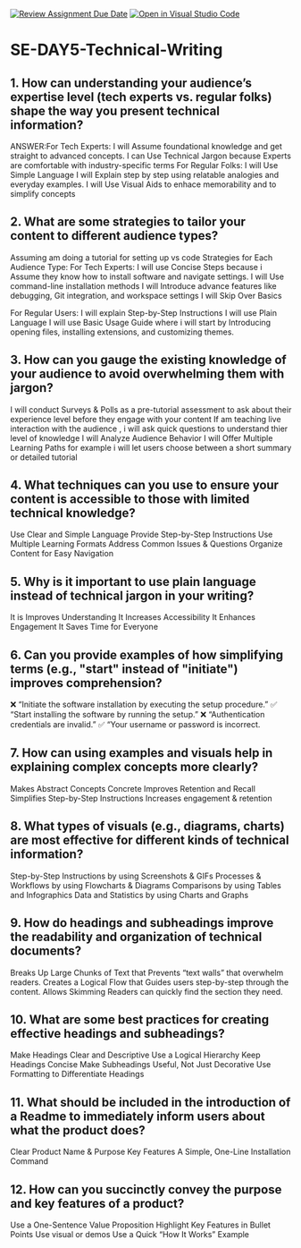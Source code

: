 [![Review Assignment Due Date](https://classroom.github.com/assets/deadline-readme-button-22041afd0340ce965d47ae6ef1cefeee28c7c493a6346c4f15d667ab976d596c.svg)](https://classroom.github.com/a/zsAR-pyY)
[![Open in Visual Studio Code](https://classroom.github.com/assets/open-in-vscode-2e0aaae1b6195c2367325f4f02e2d04e9abb55f0b24a779b69b11b9e10269abc.svg)](https://classroom.github.com/online_ide?assignment_repo_id=18480783&assignment_repo_type=AssignmentRepo)
# SE-DAY5-Technical-Writing
## 1. How can understanding your audience’s expertise level (tech experts vs. regular folks) shape the way you present technical information?
ANSWER:For Tech Experts:
 I will Assume foundational knowledge and get straight to advanced concepts.
 I can Use Technical Jargon because Experts are comfortable with industry-specific terms
For Regular Folks:
I will Use Simple Language
I will Explain step by step using relatable analogies and everyday examples.
I will Use Visual Aids to enhace memorability and to simplify concepts


## 2. What are some strategies to tailor your content to different audience types?
Assuming am doing a tutorial for setting up vs code 
Strategies for Each Audience Type:
For Tech Experts:
 I will use Concise Steps because i Assume they know how to install software and 
 navigate settings.
 I will Use command-line installation methods 
 I will Introduce advance features like debugging, Git integration, and workspace 
 settings
 I will Skip Over Basics
 
For Regular Users:
 I will explain Step-by-Step Instructions
 I will use Plain Language 
 I will use  Basic Usage Guide where i will start by Introducing opening files, installing extensions, and customizing themes.
 
## 3. How can you gauge the existing knowledge of your audience to avoid overwhelming them with jargon?
I will conduct Surveys & Polls as a pre-tutorial assessment to ask about their experience level before they engage with your content
If am teaching live interaction with the audience , i will ask quick questions to understand thier level of knowledge 
I will Analyze Audience Behavior
I will Offer Multiple Learning Paths for example i will let users choose between a short summary or detailed tutorial 
## 4. What techniques can you use to ensure your content is accessible to those with limited technical knowledge?
Use Clear and Simple Language
Provide Step-by-Step Instructions
Use Multiple Learning Formats
Address Common Issues & Questions
Organize Content for Easy Navigation

## 5. Why is it important to use plain language instead of technical jargon in your writing?
  It is Improves Understanding
  It Increases Accessibility
  It Enhances Engagement
  It Saves Time for Everyone
## 6. Can you provide examples of how simplifying terms (e.g., "start" instead of "initiate") improves comprehension?
❌ “Initiate the software installation by executing the setup procedure.”
✅ “Start installing the software by running the setup.”
❌ “Authentication credentials are invalid.”
✅ “Your username or password is incorrect.
## 7. How can using examples and visuals help in explaining complex concepts more clearly?
Makes Abstract Concepts Concrete
Improves Retention and Recall
Simplifies Step-by-Step Instructions
Increases engagement & retention
## 8. What types of visuals (e.g., diagrams, charts) are most effective for different kinds of technical information?
Step-by-Step Instructions by using Screenshots & GIFs
Processes & Workflows by using Flowcharts & Diagrams
Comparisons by using Tables and Infographics
Data and Statistics by using Charts and Graphs
## 9. How do headings and subheadings improve the readability and organization of technical documents?
Breaks Up Large Chunks of Text that Prevents “text walls” that overwhelm readers.
Creates a Logical Flow that Guides users step-by-step through the content.
Allows Skimming Readers can quickly find the section they need.
## 10. What are some best practices for creating effective headings and subheadings?
Make Headings Clear and Descriptive
Use a Logical Hierarchy
Keep Headings Concise
Make Subheadings Useful, Not Just Decorative
Use Formatting to Differentiate Headings
## 11. What should be included in the introduction of a Readme to immediately inform users about what the product does?
Clear Product Name & Purpose
Key Features
A Simple, One-Line Installation Command 
## 12. How can you succinctly convey the purpose and key features of a product?
Use a One-Sentence Value Proposition 
Highlight Key Features in Bullet Points
Use visual or demos
Use a Quick “How It Works” Example 
